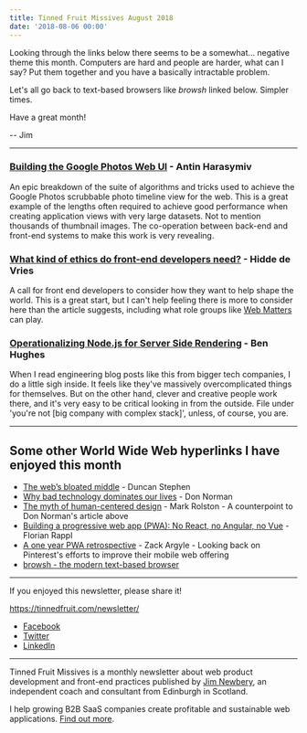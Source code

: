 ```yaml
---
title: Tinned Fruit Missives August 2018
date: '2018-08-06 00:00'
---
```


Looking through the links below there seems to be a somewhat... negative theme this month. Computers are hard and people are harder, what can I say? Put them together and you have a basically intractable problem.

Let's all go back to text-based browsers like _browsh_ linked below. Simpler times.

Have a great month!

-- Jim

---

### [Building the Google Photos Web UI](https://medium.com/google-design/google-photos-45b714dfbed1) - Antin Harasymiv

An epic breakdown of the suite of algorithms and tricks used to achieve the Google Photos scrubbable photo timeline view for the web. This is a great example of the lengths often required to achieve good performance when creating application views with very large datasets. Not to mention thousands of thumbnail images. The co-operation between back-end and front-end systems to make this work is very revealing.

### [What kind of ethics do front-end developers need?](https://hiddedevries.nl/en/blog/2018-07-05-what-kind-of-ethics-do-front-end-developers-need) - Hidde de Vries

A call for front end developers to consider how they want to help shape the world. This is a great start, but I can't help feeling there is more to consider here than the article suggests, including what role groups like [Web Matters](https://www.web-matters.co.uk/) can play.

### [Operationalizing Node.js for Server Side Rendering](https://medium.com/airbnb-engineering/operationalizing-node-js-for-server-side-rendering-c5ba718acfc9) - Ben Hughes

When I read engineering blog posts like this from bigger tech companies, I do a little sigh inside. It feels like they've massively overcomplicated things for themselves. But on the other hand, clever and creative people work there, and it's very easy to be critical looking in from the outside. File under 'you're not [big company with complex stack]', unless, of course, you are.

---

## Some other World Wide Web hyperlinks I have enjoyed this month

* [The web’s bloated middle](https://duncanstephen.co.uk/the-webs-bloated-middle/) - Duncan Stephen
* [Why bad technology dominates our lives](https://www.fastcompany.com/90202172/why-bad-technology-dominates-our-lives-according-to-don-norman) - Don Norman
* [The myth of human-centered design](https://www.fastcompany.com/90208681/the-myth-of-human-centered-design) - Mark Rolston - A counterpoint to Don Norman's article above
* [Building a progressive web app (PWA): No React, no Angular, no Vue](https://blog.logrocket.com/building-a-progressive-web-app-pwa-no-react-no-angular-no-vue-aefdded3b5e) - Florian Rappl
* [A one year PWA retrospective](https://medium.com/@Pinterest_Engineering/a-one-year-pwa-retrospective-f4a2f4129e05) - Zack Argyle - Looking back on Pinterest's efforts to improve their mobile web offering
* [browsh - the modern text-based browser](https://www.brow.sh/)

---

If you enjoyed this newsletter, please share it!

https://tinnedfruit.com/newsletter/

* [Facebook](https://v.gd/Yq5MWW)
* [Twitter](https://v.gd/1SYOdJ)
* [LinkedIn](https://v.gd/LevaZh)

---

Tinned Fruit Missives is a monthly newsletter about web product development and front-end practices published by [Jim Newbery](https://tinnedfruit.com), an independent coach and consultant from Edinburgh in Scotland.

I help growing B2B SaaS companies create profitable and sustainable web applications. [Find out more](https://tinnedfruit.com).
